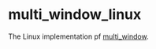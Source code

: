 # multi_window_linux

The Linux implementation pf [multi_window](https://pub.dev/packages/multi_window).
